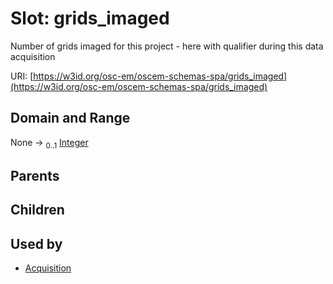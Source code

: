 
# Slot: grids_imaged

Number of grids imaged for this project - here with qualifier during this data acquisition

URI: [https://w3id.org/osc-em/oscem-schemas-spa/grids_imaged](https://w3id.org/osc-em/oscem-schemas-spa/grids_imaged)


## Domain and Range

None &#8594;  <sub>0..1</sub> [Integer](types/Integer.md)

## Parents


## Children


## Used by

 * [Acquisition](Acquisition.md)
